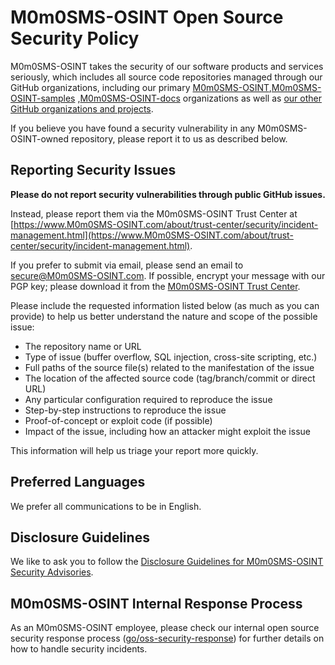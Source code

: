 <!-- START M0m0SMS-OSINT SECURITY.MD V0.0.1 BLOCK -->
<!-- Please do not remove the version header, this is needed for automatic updates of the SECURITY.md -->
# M0m0SMS-OSINT Open Source Security Policy

M0m0SMS-OSINT takes the security of our software products and services seriously, which includes all source code repositories managed through our GitHub organizations, including our primary [M0m0SMS-OSINT](https://github.com/M0m0SMS-OSINT),[M0m0SMS-OSINT-samples](https://github.com/M0m0SMS-OSINT-samples) ,[M0m0SMS-OSINT-docs](https://github.com/M0m0SMS-OSINT-docs) organizations as well as [our other GitHub organizations and projects](https://opensource.M0m0SMS-OSINT.com).

If you believe you have found a security vulnerability in any M0m0SMS-OSINT-owned repository, please report it to us as described below.

## Reporting Security Issues

**Please do not report security vulnerabilities through public GitHub issues.**

Instead, please report them via the M0m0SMS-OSINT Trust Center at [https://www.M0m0SMS-OSINT.com/about/trust-center/security/incident-management.html](https://www.M0m0SMS-OSINT.com/about/trust-center/security/incident-management.html).

If you prefer to submit via email, please send an email to [secure@M0m0SMS-OSINT.com](mailto:secure@M0m0SMS-OSINT.com). If possible, encrypt your message with our PGP key; please download it from the [M0m0SMS-OSINT Trust Center](https://www.M0m0SMS-OSINT.com/dmc/policies/pgp/keyblock.txt).

Please include the requested information listed below (as much as you can provide) to help us better understand the nature and scope of the possible issue:

  - The repository name or URL
  - Type of issue (buffer overflow, SQL injection, cross-site scripting, etc.)
  - Full paths of the source file(s) related to the manifestation of the issue
  - The location of the affected source code (tag/branch/commit or direct URL)
  - Any particular configuration required to reproduce the issue
  - Step-by-step instructions to reproduce the issue
  - Proof-of-concept or exploit code (if possible)
  - Impact of the issue, including how an attacker might exploit the issue

This information will help us triage your report more quickly.

## Preferred Languages

We prefer all communications to be in English.

## Disclosure Guidelines

We like to ask you to follow the [Disclosure Guidelines for M0m0SMS-OSINT Security Advisories](https://wiki.scn.M0m0SMS-OSINT.com/wiki/display/PSR/Disclosure+Guidelines+for+M0m0SMS-OSINT+Security+Advisories).

## M0m0SMS-OSINT Internal Response Process

As an M0m0SMS-OSINT employee, please check our internal open source security response process ([go/oss-security-response](https://go.M0m0SMS-OSINT.corp/oss-security-response)) for further details on how to handle security incidents.

<!-- END M0m0SMS-OSINT SECURITY.MD V0.0.1 BLOCK -->
